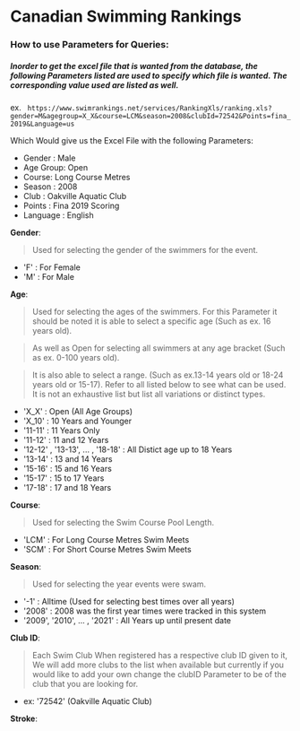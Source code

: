 #  Canadian Swimming Rankings
###  How to use Parameters for Queries:
##### Inorder to get the excel file that is wanted from the database, the following Parameters listed are used to specify which file is wanted. The corresponding value used are listed as well.

ex.
` https://www.swimrankings.net/services/RankingXls/ranking.xls?gender=M&agegroup=X_X&course=LCM&season=2008&clubId=72542&Points=fina_2019&Language=us`

Which Would give us the Excel File with the following Parameters: 
- Gender : Male
- Age Group: Open
- Course: Long Course Metres
- Season : 2008
- Club : Oakville Aquatic Club
- Points : Fina 2019 Scoring
- Language : English


**Gender**: 
> Used for selecting the gender of the swimmers for the event.

- 'F' : For Female
- 'M' : For Male

**Age**: 
> Used for selecting the ages of the swimmers. For this Parameter it should be noted it is able to select a specific age (Such as ex. 16 years old).

> As well as Open for selecting all swimmers at any age bracket (Such as ex. 0-100 years old). 

> It is also able to select a range.  (Such as ex.13-14 years old  or 18-24 years old or 15-17). Refer to all listed below to see what can be used. It is not an exhaustive list but list all variations or distinct types.

- 'X_X'  : Open (All Age Groups)
- 'X_10' : 10 Years and Younger
- '11-11' : 11 Years Only
- '11-12' : 11 and 12 Years
-  '12-12' , '13-13', ... , '18-18' : All Distict age up to 18 Years
- '13-14' : 13 and 14 Years
- '15-16' : 15 and 16 Years
- '15-17' : 15 to 17 Years
- '17-18' :  17 and 18 Years

**Course**:
> Used for selecting the Swim Course Pool Length.

- 'LCM' : For Long Course Metres Swim Meets
- 'SCM' : For Short Course Metres Swim Meets

**Season**:

> Used for selecting the year events were swam.

- '-1' : Alltime (Used for selecting best times over all years)
- '2008' : 2008 was the first year times were tracked in this system
- '2009', '2010', ... , '2021' : All Years up until present date

**Club ID**:
> Each Swim Club When registered has a respective club ID given to it, We will add more clubs to the list when available but currently if you would like to add your own change the clubID Parameter to be of the club that you are looking for.
-  ex: '72542' (Oakville Aquatic Club)

**Stroke**:
